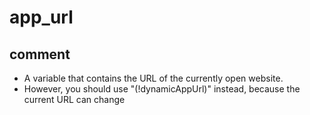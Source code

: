 # app_url
## comment

* A variable that contains the URL of the currently open website.
* However, you should use "(!dynamicAppUrl)" instead, because the current URL can change